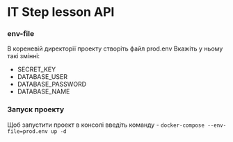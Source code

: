 # IT Step lesson API

### env-file
В кореневій директорії проекту створіть файл prod.env
Вкажіть у ньому такі змінні:
- SECRET_KEY
- DATABASE_USER
- DATABASE_PASSWORD
- DATABASE_NAME

### Запуск проекту
Щоб запустити проект в консолі введіть команду - `docker-compose --env-file=prod.env up -d`
